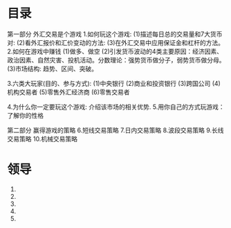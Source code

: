 # 目录
第一部分 外汇交易是个游戏
  1.如何玩这个游戏: 
    (1)描述每日总的交易量和7大货币对:
    (2)看外汇报价和汇价变动的方法:
    (3)在外汇交易中应用保证金和杠杆的方法。
  2.如何在游戏中赚钱
    (1)做多、做空
    (2)引发货币波动的4类主要原因：经济因素、政治因素、自然灾害、投机活动。分数理论：强势货币做分子，弱势货币做分母。
    (3)市场结构: 趋势、区间、突破。

  3.六类大玩家(目的、参与方式): 
    (1)中央银行
    (2)商业和投资银行
    (3)跨国公司
    (4)机构交易者
    (5)零售外汇经济商
    (6)零售交易者

  4.为什么你一定要玩这个游戏: 介绍该市场的相关优势.
  5.用你自己的方式玩游戏：了解你的性格

第二部分 赢得游戏的策略
  6.短线交易策略
  7.日内交易策略
  8.波段交易策略
  9.长线交易策略
  10.机械交易策略

# 领导
1.
2.
3.
4.
5.

# 

